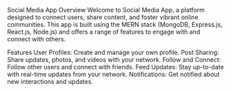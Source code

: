 Social Media App
Overview
Welcome to Social Media App, a platform designed to connect users, share content, and foster vibrant online communities. This app is built using the MERN stack (MongoDB, Express.js, React.js, Node.js) and offers a range of features to engage with and connect with others.

Features
User Profiles: Create and manage your own profile.
Post Sharing: Share updates, photos, and videos with your network.
Follow and Connect: Follow other users and connect with friends.
Feed Updates: Stay up-to-date with real-time updates from your network.
Notifications: Get notified about new interactions and updates.
